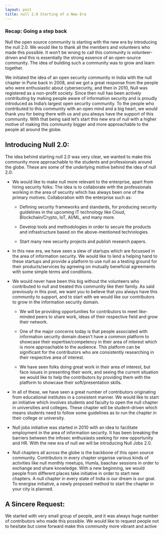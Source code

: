 ```yaml
---  
layout: post  
title: null 2.0 Starting of a New Era
---
```


### Recap: Going a step back

Null the open source community is starting with the new era by introducing the null 2.0. We would like to thank all the members and volunteers who made this possible. It won’t be wrong to call this community is volunteer-driven and this is essentially the strong essence of an open-source community. The idea of building such a community was to grow and learn together.

<!--more-->

We initiated the idea of an open security community in India with the null chapter in Pune back in 2008, and we got a great response from the people who were enthusiastic about cybersecurity, and then in 2010, Null was registered as a non-profit society. Since then null has been actively contributing by making people aware of information security and is proudly introduced as India’s largest open security community. To the people who contributed to this community with an open mind and a big heart, we would thank you for being there with us and you always have the support of this community. With that being said let’s start this new era of null with a higher motive of making this community bigger and more approachable to the people all around the globe.


## Introducing Null 2.0:

The idea behind starting null 2.0 was very clear, we wanted to make this community more approachable to the students and professionals around the globe. These are some of the underlying motive behind the idea of null 2.0: 

* We would like to make null more relevant to the enterprise, apart from hiring security folks: The idea is to collaborate with the professionals working in the area of security which has always been one of the primary motives. Collaboration with the enterprise such as:

  * Defining security frameworks and standards, for producing security guidelines in the upcoming IT technology like Cloud, Blockchain/Crypto, IoT, AI/ML, and many more.

  * Develop tools and methodologies in order to secure the products and infrastructure based on the above-mentioned technologies.

  * Start many new security projects and publish research papers.
  
* In this new era, we have seen a slew of startups which are focussed in the area of information security. We would like to lend a helping hand to these startups and provide a platform to use null as a testing ground for their products/services by agreeing on mutually beneficial agreements with some simple terms and conditions.

* We would never have been this big without the volunteers who contributed to null and treated this community like their family. As said previously in this post, we want you to believe that you always have this community to support, and to start with we would like our contributors to grow in the information security domain.

    * We will be providing opportunities for contributors to meet like-minded peers to share work, ideas of their respective field and grow their network.

    * One of the major concerns today is that people associated with information security domain doesn’t have a common platform to showcase their expertise/competency in their area of interest which is more approachable to the audience. This platform can be significant for the contributors who are consistently researching in their respective area of interest.  

    * We have seen folks doing great work in their area of interest, but face issues in presenting their work, and seeing the current situation we would like to help the contributors by providing them with the platform to showcase their soft/presentation skills.

* In all of these, we have seen a great number of contributors originating from educational institutes in a consistent manner. We would like to start an initiative which involves students and faculty to open the null chapter in universities and colleges. These chapter will be student-driven which means students need to follow some guidelines as to run the chapter in their college or university.
 
* Null jobs initiative was started in 2010 with an idea to facilitate employment in the area of information security. It has been breaking the barriers between the infosec enthusiasts seeking for new opportunity and HR. With the new era of null we will be introducing Null Jobs 2.0.

* Null chapters all across the globe is the backbone of this open source community. Contributors in every chapter organise various kinds of activities like null monthly meetups, Humla, baachav sessions in order to exchange and share knowledge. With a new beginning, we would people from different places take initiative in order to start new chapters. A null chapter in every state of India is our dream is our goal. To energise initiative, a  newly proposed method to start the chapter in your city is planned. 

## A Sincere Request:

We started with very small group of people, and it was always huge number of contributors who made this possible. We would like to request people not to hesitate but come forward make this community more vibrant and active

